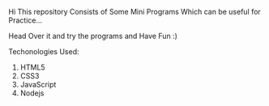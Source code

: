 Hi This repository Consists of Some Mini Programs Which can be useful for Practice...

Head Over it and try the programs and Have Fun :)

Techonologies Used:
1. HTML5
2. CSS3
3. JavaScript
4. Nodejs